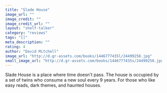 ```yaml
---
title: "Slade House"
image_url: ""
image_credit: ""
image_credit_url: ""
layout: "shelf-talker"
category: "reviews"
tags: "[]"
meta_description: ""
rating: 4
author: "David Mitchell"
image_url: "http://d.gr-assets.com/books/1446777435l/24499258.jpg"
small_image_url: "http://d.gr-assets.com/books/1446777435s/24499258.jpg"
---
```


Slade House is a place where time doesn't pass. The house is occupied by a set of twins who consume a new soul every 9 years. For those who like easy reads, dark themes, and haunted houses.



